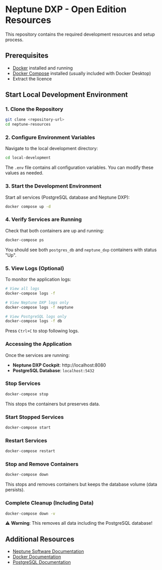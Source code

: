 # Neptune DXP - Open Edition Resources

This repository contains the required development resources and setup process.

## Prerequisites
- [Docker](https://docs.docker.com/get-docker/) installed and running
- [Docker Compose](https://docs.docker.com/compose/install/) installed (usually included with Docker Desktop)
- Extract the licence

## Start Local Development Environment 

### 1. Clone the Repository

```bash
git clone <repository-url>
cd neptune-resources
```

### 2. Configure Environment Variables

Navigate to the local development directory:

```bash
cd local-development
```

The `.env` file contains all configuration variables. You can modify these values as needed.

### 3. Start the Development Environment

Start all services (PostgreSQL database and Neptune DXP):

```bash
docker compose up -d
```

### 4. Verify Services are Running

Check that both containers are up and running:

```bash
docker-compose ps
```

You should see both `postgres_db` and `neptune_dxp` containers with status "Up".

### 5. View Logs (Optional)

To monitor the application logs:

```bash
# View all logs
docker-compose logs -f

# View Neptune DXP logs only
docker-compose logs -f neptune

# View PostgreSQL logs only
docker-compose logs -f db
```

Press `Ctrl+C` to stop following logs.

### Accessing the Application

Once the services are running:

- **Neptune DXP Cockpit**: http://localhost:8080
- **PostgreSQL Database**: `localhost:5432`


### Stop Services

```bash
docker-compose stop
```

This stops the containers but preserves data.

### Start Stopped Services

```bash
docker-compose start
```

### Restart Services

```bash
docker-compose restart
```

### Stop and Remove Containers

```bash
docker-compose down
```

This stops and removes containers but keeps the database volume (data persists).

### Complete Cleanup (Including Data)

```bash
docker-compose down -v
```

⚠️ **Warning**: This removes all data including the PostgreSQL database!


## Additional Resources

- [Neptune Software Documentation](https://docs.neptune-software.com/)
- [Docker Documentation](https://docs.docker.com/)
- [PostgreSQL Documentation](https://www.postgresql.org/docs/)
